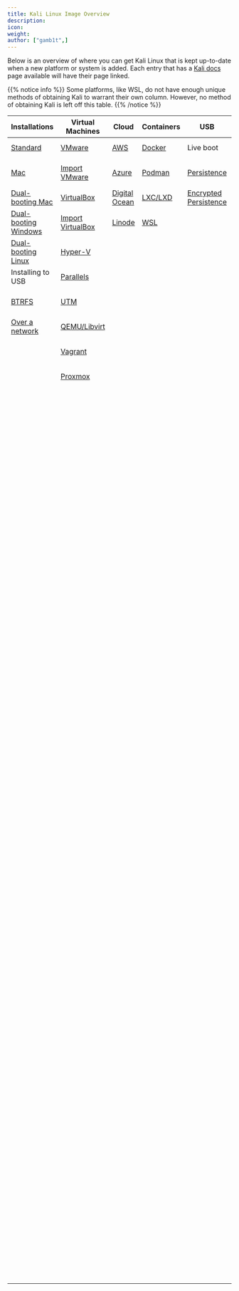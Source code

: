 ```yaml
---
title: Kali Linux Image Overview
description:
icon:
weight:
author: ["gamb1t",]
---
```


Below is an overview of where you can get Kali Linux that is kept up-to-date when a new platform or system is added. Each entry that has a [Kali docs](/docs/) page available will have their page linked.

{{% notice info %}}
Some platforms, like WSL, do not have enough unique methods of obtaining Kali to warrant their own column. However, no method of obtaining Kali is left off this table.
{{% /notice %}}

| Installations | Virtual Machines | Cloud | Containers | USB | ARM (Single Board Computer) | Mobile (NetHunter) |
|---|---|---|---|---|---|---|
| [Standard](/docs/installation/hard-disk-install/)                               | [VMware](/docs/virtualization/install-vmware-guest-vm/)                | [AWS](/docs/cloud/aws/)                    | [Docker](/docs/containers/using-kali-docker-images/) |  Live boot                                                      | [Banana Pi](/docs/arm/banana-pi/)                                                         | Gemini PDA (Nougat) |
| [Mac](/docs/installation/hard-disk-install-on-mac/)                             | [Import VMware](/docs/virtualization/import-premade-vmware/)           | [Azure](/docs/cloud/azure/)                | [Podman](/docs/containers/using-kali-podman-images/) |  [Persistence](/docs/usb/usb-persistence/)                      | [Banana Pro](/docs/arm/banana-pro/)                                                       | LG V20 International (Nougat) |
| [Dual-booting Mac](/docs/installation/dual-boot-kali-with-mac/)                 | [VirtualBox](/docs/virtualization/install-virtualbox-guest-vm/)        | [Digital Ocean](/docs/cloud/digitalocean/) | [LXC/LXD](/docs/containers/kalilinux-lxc-images/)    |  [Encrypted Persistence](/docs/usb/usb-persistence-encryption/) | [BeagleBone Black](/docs/arm/beaglebone-black/)                                           | Nexus 10 (Lollipop) |
| [Dual-booting Windows](/docs/installation/dual-boot-kali-with-windows/)         | [Import VirtualBox](/docs/virtualization/import-premade-virtualbox/)   | [Linode](/docs/cloud/linode/)              | [WSL](/docs/wsl/wsl-preparations/)                   |                                                                 | [Chromebook Exynos (HP daisy_spring)](/docs/arm/chromebook-exynos/)                       | Nexus 5 (Marshmallow) |
| [Dual-booting Linux](/docs/installation/dual-boot-kali-with-linux/)             | [Hyper-V](/docs/virtualization/install-hyper-v-guest-vm/)              |                                            |                                                      |                                                                 | [Chromebook Exynos (Samsung daisy_snow/peach_pi/peach_pit)](/docs/arm/chromebook-exynos/) | Nexus 5 (Nougat) |
| Installing to USB                                                               | [Parallels](/docs/virtualization/install-parallels-guest-vm/)          |                                            |                                                      |                                                                 | [Chromebook Nyan (Acer Tegra)](/docs/arm/chromebook-nyan/)                                | Nexus 5X (Oreo) |
| [BTRFS](/docs/installation/btrfs/)                                              | [UTM](/docs/virtualization/install-utm-guest-vm/)                      |                                            |                                                      |                                                                 | [Chromebook Veyron (ASUS Flip)](/docs/arm/chromebook-veyron/)                             | Nexus 6 (LineageOS 16.0) |
| [Over a network](/docs/installation/network-pxe/)                               | [QEMU/Libvirt](/docs/virtualization/install-qemu-guest-vm/)            |                                            |                                                      |                                                                 | [CubieBoard2](/docs/arm/cubieboard2/)                                                     | Nexus 6 (Nougat) |
|                                                                                 | [Vagrant](/docs/virtualization/install-vagrant-guest-vm/)              |                                            |                                                      |                                                                 | [CubieTruck (CubieBoard3)](/docs/arm/cubietruck/)                                         | Nexus 6P (LineageOS 17.1) |
|                                                                                 | [Proxmox](/docs/virtualization/install-proxmox-guest-vm/)              |                                            |                                                      |                                                                 | [CuBox](/docs/arm/cubox/)                                                                 | Nexus 6P (Oreo) |
|                                                                                 |                                                                        |                                            |                                                      |                                                                 | [Cubox-i4Pro](/docs/arm/cubox-i4pro/)                                                     | Nexus 7 [2013] (LineageOS 13.0) |
|                                                                                 |                                                                        |                                            |                                                      |                                                                 | [EfikaMX](/docs/arm/efikamx/)                                                             | Nexus 7 [2013] (Marshmallow) |
|                                                                                 |                                                                        |                                            |                                                      |                                                                 | [Gateworks Newport](/docs/arm/gateworks-newport/)                                         | Nexus 9 (Nougat) |
|                                                                                 |                                                                        |                                            |                                                      |                                                                 | [Gateworks Ventana](/docs/arm/gateworks-ventana/)                                         | Nokia 3.1 (Pie) |
|                                                                                 |                                                                        |                                            |                                                      |                                                                 | [Gemini PDA](/docs/arm/gemini-pda/)                                                       | Nokia 6.1 (LineageOS 18.1) |
|                                                                                 |                                                                        |                                            |                                                      |                                                                 | [i.MX 6ULL EVK](/docs/arm/imx-6ull-evk/)                                                  | Nokia 6.1 Plus (LineageOS 18.1) |
|                                                                                 |                                                                        |                                            |                                                      |                                                                 | KaliTAP                                                                                   | OnePlus 2 (LineageOS 14.1) |
|                                                                                 |                                                                        |                                            |                                                      |                                                                 | LUNA                                                                                      | OnePlus 2 (LineageOS 16.0) |
|                                                                                 |                                                                        |                                            |                                                      |                                                                 | [Mini-X](/docs/arm/mini-x/)                                                               | OnePlus 3 / 3T (Pie) |
|                                                                                 |                                                                        |                                            |                                                      |                                                                 | [NanoPC-T3/T4](/docs/arm/nanopc-t/)                                                       | OnePlus 3 / 3T (Ten) |
|                                                                                 |                                                                        |                                            |                                                      |                                                                 | [NanoPi NEO Plus2](/docs/arm/nanopi-neo-plus2/)                                           | OnePlus 6 / 6T (OxygenOS Eleven) |
|                                                                                 |                                                                        |                                            |                                                      |                                                                 | [NanoPi2](/docs/arm/nanopi2/)                                                             | OnePlus 6 / 6T (OxygenOS Twelve) |
|                                                                                 |                                                                        |                                            |                                                      |                                                                 | [ODROID-C0/C1/C1+](/docs/arm/odroid-c/)                                                   | OnePlus 7 / 7 Pro / 7T / 7T Pro (Eleven) |
|                                                                                 |                                                                        |                                            |                                                      |                                                                 | [ODROID-C2](/docs/arm/odroid-c2/)                                                         | OnePlus 7 / 7 Pro / 7T / 7T Pro (Ten) |
|                                                                                 |                                                                        |                                            |                                                      |                                                                 | [ODROID-U2/U3](/docs/arm/odroid-u/)                                                       | OnePlus 8 / 8T / 8 Pro (Eleven) |
|                                                                                 |                                                                        |                                            |                                                      |                                                                 | ODROID-W                                                                                  | OnePlus 8 / 8T / 8 Pro (Twelve) |
|                                                                                 |                                                                        |                                            |                                                      |                                                                 | ODROID-W-DEVKIT                                                                           | OnePlus Nord (Eleven) |
|                                                                                 |                                                                        |                                            |                                                      |                                                                 | [ODROID-XU3](/docs/arm/odroid-xu3/)                                                       | OnePlus One (LineageOS 18.1) |
|                                                                                 |                                                                        |                                            |                                                      |                                                                 | [Pinebook](/docs/arm/pinebook/)                                                           | Samsung Galaxy S6 (Nougat) |
|                                                                                 |                                                                        |                                            |                                                      |                                                                 | [Pinebook Pro](/docs/arm/pinebook-pro/)                                                   | Samsung Galaxy Tab S4 LTE (Oreo) |
|                                                                                 |                                                                        |                                            |                                                      |                                                                 | [Raspberry Pi 1 (Original)](/docs/arm/raspberry-pi/)                                      | Samsung Galaxy Tab S4 Wi-Fi (Oreo) |
|                                                                                 |                                                                        |                                            |                                                      |                                                                 | [Raspberry Pi 2 (1.1)](/docs/arm/raspberry-pi-2/)                                         | Sony Xperia Z1 (Marshmallow) |
|                                                                                 |                                                                        |                                            |                                                      |                                                                 | [Raspberry Pi 3](/docs/arm/raspberry-pi-3/)                                               | Sony Xperia Z1 (Pie) |
|                                                                                 |                                                                        |                                            |                                                      |                                                                 | [Raspberry Pi 4](/docs/arm/raspberry-pi-4/)                                               | TicWatch Pro / Pro 4G/LTE / Pro 2020 (Wear OS) |
|                                                                                 |                                                                        |                                            |                                                      |                                                                 | [Raspberry Pi 400](/docs/arm/raspberry-pi-400/)                                           | Xiaomi Mi 9T MIUI 11 (Ten) |
|                                                                                 |                                                                        |                                            |                                                      |                                                                 | [Raspberry Pi 2 1.2/3/4/400 (64-bit)](/docs/arm/raspberry-pi-64-bit/)                     | Xiaomi Mi A3 (LineageOS 18.1) |
|                                                                                 |                                                                        |                                            |                                                      |                                                                 | [Raspberry Pi Zero 2 W](/docs/arm/raspberry-pi-zero-2-w/)                                 | Xiaomi Pocophone F1 (Eleven) |
|                                                                                 |                                                                        |                                            |                                                      |                                                                 | [Raspberry Pi Zero 2 W (Pi-Tail)](/docs/arm/raspberry-pi-zero-w-pi-tail/)                 | ZTE Axon 7 (Marshmallow) |
|                                                                                 |                                                                        |                                            |                                                      |                                                                 | [Raspberry Pi Zero](/docs/arm/raspberry-pi-zero/)                                         |                          |
|                                                                                 |                                                                        |                                            |                                                      |                                                                 | [Raspberry Pi Zero W](/docs/arm/raspberry-pi-zero-w/)                                     |                          |
|                                                                                 |                                                                        |                                            |                                                      |                                                                 | Raspberry Pi Zero W (P4wnP1 A.L.O.A.)                                                     |                          |
|                                                                                 |                                                                        |                                            |                                                      |                                                                 | [Raspberry Pi Zero W (Pi-Tail)](/docs/arm/raspberry-pi-zero-w-pi-tail/)                   |                          |
|                                                                                 |                                                                        |                                            |                                                      |                                                                 | [RIoTboard](/docs/arm/riotboard/)                                                         |                          |
|                                                                                 |                                                                        |                                            |                                                      |                                                                 | [Samsung Galaxy Note 10.1](/docs/arm/galaxy-note-10.1/)                                   |                          |
|                                                                                 |                                                                        |                                            |                                                      |                                                                 | [SS808/MK808](/docs/arm/ss808-mk808/)                                                     |                          |
|                                                                                 |                                                                        |                                            |                                                      |                                                                 | [Trimslice](/docs/arm/trimslice/)                                                         |                          |
|                                                                                 |                                                                        |                                            |                                                      |                                                                 | [USB Armory MKI](/docs/arm/usb-armory-mki/)                                               |                          |
|                                                                                 |                                                                        |                                            |                                                      |                                                                 | [USB Armory MKII](/docs/arm/usb-armory-mkii/)                                             |                          |
|                                                                                 |                                                                        |                                            |                                                      |                                                                 | [Utilite Pro](/docs/arm/utilite-pro/)                                                     |                          |
